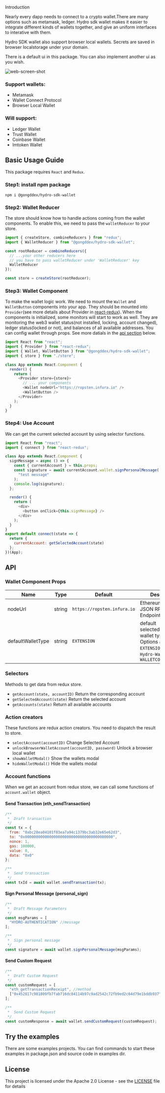 Introduction

Nearly every dapp needs to connect to a crypto wallet.There are many options such as metamask, ledger. Hydro sdk wallet makes it easier to integrate different kinds of wallets together, and give an uniform interfaces to interative with them.

Hydro SDK wallet also support browser local wallets. Secrets are saved in browser localstorage under your domain.

There is a default ui in this package. You can also implement another ui as you wish.

![web-screen-shot](./assets/example.png)

### Support wallets:

- Metamask
- Wallet Connect Protocol
- Browser Local Wallet

### Will support:

- Ledger Wallet
- Trust Wallet
- Coinbase Wallet
- Imtoken Wallet

## Basic Usage Guide

This package requires `React` and `Redux`.

### Step1: install npm package

`npm i @gongddex/hydro-sdk-wallet`

### Step2: Wallet Reducer

The store should know how to handle actions coming from the wallet components. To enable this, we need to pass the `walletReducer` to your store.

```javascript
import { createStore, combineReducers } from "redux";
import { WalletReducer } from "@gongddex/hydro-sdk-wallet";

const rootReducer = combineReducers({
  // ...your other reducers here
  // you have to pass walletReducer under 'WalletReducer' key
  WalletReducer
});

const store = createStore(rootReducer);
```

### Step3: Wallet Component

To make the wallet logic work. We need to mount the `Wallet` and `WalletButton` components into your app. They should be mounted into `Provider`(see more details about Provider in [react-redux](https://github.com/reduxjs/react-redux)). When the components is initialized, some monitors will start to work as well. They are monitoring the web3 wallet status(not installed, locking, account changed), ledger status(locked or not), and balances of all available addresses. You can config wallet through props. See more datials in the [api section](#wallet-component-props) below.

```javascript
import React from "react";
import { Provider } from "react-redux";
import { Wallet, WalletButton } from "@gongddex/hydro-sdk-wallet";
import { store } from "./store";

class App extends React.Component {
  render() {
    return (
      <Provider store={store}>
        // ... your components
        <Wallet nodeUrl="https://ropsten.infura.io" />
        <WalletButton />
      </Provider>
    );
  }
}
```

### Step4: Use Account

We can get the current selected account by using selector functions.

```javascript
import React from "react";
import { connect } from "react-redux";

class App extends React.Component {
  signMessage = async () => {
    const { currentAccount } = this.props;
    const signature = await currentAccount.wallet.signPersonalMessage(
      "test message"
    );
    console.log(signature);
  };

  render() {
    return (
      <div>
        <button onClick={this.signMessage} />
      </div>
    );
  }
}
export default connect(state => {
  return {
    currentAccount: getSelectedAccount(state)
  };
})(App);
```

## API

### Wallet Component Props

| Name              | Type   | Default                     | Desc                                                                           |
| ----------------- | ------ | --------------------------- | ------------------------------------------------------------------------------ |
| nodeUrl           | string | `https://ropsten.infura.io` | Ethereum JSON RPC Endpoint                                                     |
| defaultWalletType | string | `EXTENSION`                 | default selected wallet type. Options are `EXTENSION`, `Hydro-Wallet`, `WALLETCONNECT` |

### Selectors

Methods to get data from redux store.

- `getAccount(state, accountID)` Return the corresponding account
- `getSelectedAccount(state)` Return the selected account
- `getAccounts(state)` Return all available accounts

### Action creators

These functions are redux action creators. You need to dispatch the result to store.

- `selectAccount(accountID)` Change Selected Account
- `unlockBrowserWalletAccount(accountID, password)` Unlock a browser local wallet
- `showWalletModal()` Show the wallets modal
- `hideWalletModal()` Hide the wallets modal

### Account functions

When we get an account from redux store, we can call some functions of `account.wallet` object.

#### Send Transaction \(eth_sendTransaction\)

```javascript
/**
 *  Draft transaction
 */
const tx = {
  from: "0xbc28ea04101f03ea7a94c1379bc3ab32e65e62d3",
  to: "0x0000000000000000000000000000000000000000",
  nonce: 1,
  gas: 100000,
  value: 0,
  data: "0x0"
};

/**
 *  Send transaction
 */
const txId = await wallet.sendTransaction(tx);
```

#### Sign Personal Message \(personal_sign\)

```javascript
/**
 *  Draft Message Parameters
 */
const msgParams = [
  "HYDRO-AUTHENTICATION" //message
];

/**
 *  Sign personal message
 */
const signature = await wallet.signPersonalMessage(msgParams);
```

#### Send Custom Request

```javascript
/**
 *  Draft Custom Request
 */
const customRequest = [
  "eth_getTransactionReceipt", //method
  ["0x452817c981809fb7fab716dc84114b97c9ad2542c72fb9ed2c64d79e1bddb937"] //params
];

/**
 *  Send Custom Request
 */
const customResponse = await wallet.sendCustomRequest(customRequest);
```

## Try the examples

There are some examples projects. You can find commands to start these examples in package.json and source code in examples dir.

## License

This project is licensed under the Apache 2.0 License - see the [LICENSE](LICENSE) file for details
